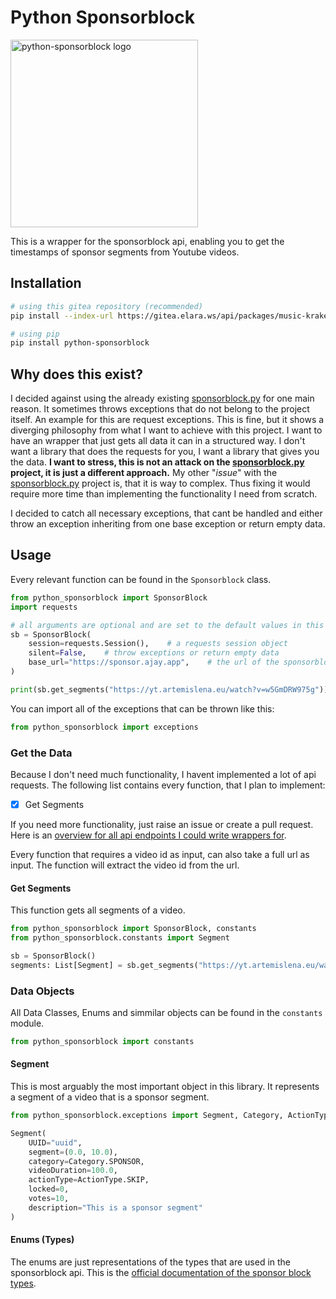 # Python Sponsorblock

<img src="https://gitea.elara.ws/music-kraken/python-sponsorblock/raw/branch/main/assets/logo.svg" width=300  alt="python-sponsorblock logo"/>

This is a wrapper for the sponsorblock api, enabling you to get the timestamps of sponsor segments from Youtube videos.

## Installation

```bash
# using this gitea repository (recommended)
pip install --index-url https://gitea.elara.ws/api/packages/music-kraken/pypi/simple/ music-kraken
```

```bash
# using pip
pip install python-sponsorblock
```

## Why does this exist?

I decided against using the already existing [sponsorblock.py](https://github.com/wasi-master/sponsorblock.py) for one main reason. It sometimes throws exceptions that do not belong to the project itself. An example for this are request exceptions. This is fine, but it shows a diverging philosophy from what I want to achieve with this project. I want to have an wrapper that just gets all data it can in a structured way. I don't want a library that does the requests for you, I want a library that gives you the data. **I want to stress, this is not an attack on the [sponsorblock.py](https://github.com/wasi-master/sponsorblock.py) project, it is just a different approach.** My other "_issue_" with the [sponsorblock.py](https://github.com/wasi-master/sponsorblock.py) project is, that it is way to complex. Thus fixing it would require more time than implementing the functionality I need from scratch.

I decided to catch all necessary exceptions, that cant be handled and either throw an exception inheriting from one base exception or return empty data.

## Usage

Every relevant function can be found in the `Sponsorblock` class.

```python
from python_sponsorblock import SponsorBlock
import requests

# all arguments are optional and are set to the default values in this example
sb = SponsorBlock(
    session=requests.Session(),    # a requests session object
    silent=False,    # throw exceptions or return empty data
    base_url="https://sponsor.ajay.app",    # the url of the sponsorblock api, make sure there is no trailing slash
)

print(sb.get_segments("https://yt.artemislena.eu/watch?v=w5GmDRW975g"))
```

You can import all of the exceptions that can be thrown like this:

```python
from python_sponsorblock import exceptions
```

### Get the Data

Because I don't need much functionality, I havent implemented a lot of api requests. The following list contains every function, that I plan to implement:

- [x] Get Segments

If you need more functionality, just raise an issue or create a pull request. Here is an [overview for all api endpoints I could write wrappers for](https://wiki.sponsor.ajay.app/w/API_Docs).

Every function that requires a video id as input, can also take a full url as input. The function will extract the video id from the url.

#### Get Segments

This function gets all segments of a video.

```python
from python_sponsorblock import SponsorBlock, constants
from python_sponsorblock.constants import Segment

sb = SponsorBlock()
segments: List[Segment] = sb.get_segments("https://yt.artemislena.eu/watch?v=w5GmDRW975g")
```

### Data Objects

All Data Classes, Enums and simmilar objects can be found in the `constants` module.

```python
from python_sponsorblock import constants
```

#### Segment

This is most arguably the most important object in this library. It represents a segment of a video that is a sponsor segment.

```python
from python_sponsorblock.exceptions import Segment, Category, ActionType

Segment(
    UUID="uuid",
    segment=(0.0, 10.0),
    category=Category.SPONSOR,
    videoDuration=100.0,
    actionType=ActionType.SKIP,
    locked=0,
    votes=10,
    description="This is a sponsor segment"
)
```

#### Enums (Types)

The enums are just representations of the types that are used in the sponsorblock api. This is the [official documentation of the sponsor block types](https://wiki.sponsor.ajay.app/w/Types).
